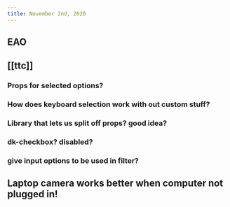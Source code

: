 ```yaml
---
title: November 2nd, 2020
---
```


## EAO
### 

## [[ttc]]
### Props for selected options?

### How does keyboard selection work with out custom stuff?

### Library that lets us split off props? good idea?

### dk-checkbox? disabled?

### give input options to be used in filter?

## Laptop camera works better when computer not plugged in! 

## 
